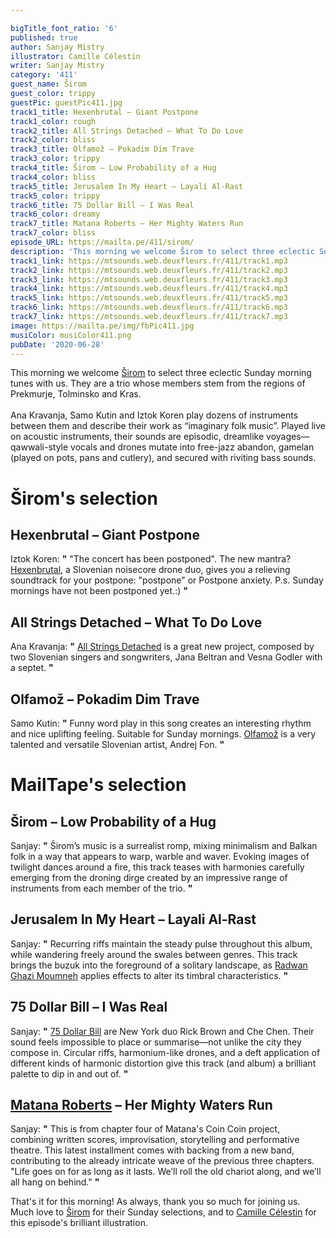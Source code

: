 ```yaml
---

bigTitle_font_ratio: '6'
published: true
author: Sanjay Mistry
illustrator: Camille Célestin
writer: Sanjay Mistry
category: '411'
guest_name: Širom
guest_color: trippy
guestPic: guestPic411.jpg
track1_title: Hexenbrutal – Giant Postpone
track1_color: rough
track2_title: All Strings Detached – What To Do Love
track2_color: bliss
track3_title: Olfamož – Pokadim Dim Trave
track3_color: trippy
track4_title: Širom – Low Probability of a Hug
track4_color: bliss
track5_title: Jerusalem In My Heart – Layali Al-Rast
track5_color: trippy
track6_title: 75 Dollar Bill – I Was Real
track6_color: dreamy
track7_title: Matana Roberts – Her Mighty Waters Run
track7_color: bliss
episode_URL: https://mailta.pe/411/sirom/
description: 'This morning we welcome Širom to select three eclectic Sunday morning tunes with us. They are a trio whose members stem from the regions of Prekmurje, Tolminsko and Kras. '
track1_link: https://mtsounds.web.deuxfleurs.fr/411/track1.mp3
track2_link: https://mtsounds.web.deuxfleurs.fr/411/track2.mp3
track3_link: https://mtsounds.web.deuxfleurs.fr/411/track3.mp3
track4_link: https://mtsounds.web.deuxfleurs.fr/411/track4.mp3
track5_link: https://mtsounds.web.deuxfleurs.fr/411/track5.mp3
track6_link: https://mtsounds.web.deuxfleurs.fr/411/track6.mp3
track7_link: https://mtsounds.web.deuxfleurs.fr/411/track7.mp3
image: https://mailta.pe/img/fbPic411.jpg
musiColor: musiColor411.png
pubDate: '2020-06-28'
---
```

This morning we welcome [Širom](http://siromband.si/) to select three eclectic Sunday morning tunes with us. They are a trio whose members stem from the regions of Prekmurje, Tolminsko and Kras. 
<br><br>
Ana Kravanja, Samo Kutin and Iztok Koren play dozens of instruments between them and describe their work as “imaginary folk music”. Played live on acoustic instruments, their sounds are episodic, dreamlike voyages—qawwali-style vocals and drones mutate into free-jazz abandon, gamelan (played on pots, pans and cutlery), and secured with riviting bass sounds.



# Širom's selection

## Hexenbrutal – Giant Postpone
Iztok Koren: **"** "The concert has been postponed". The new mantra? [Hexenbrutal](https://hexenbrutal.bandcamp.com/), a Slovenian noisecore drone duo, gives you a relieving soundtrack for your postpone: "postpone" or Postpone anxiety. P.s. Sunday mornings have not been postponed yet.:) **"** 

## All Strings Detached – What To Do Love
Ana Kravanja: **"** [All Strings Detached](https://allstringsdetached.bandcamp.com/album/septet) is a great new project, composed by two Slovenian singers and songwriters, Jana Beltran and Vesna Godler with a septet. **"** 

## Olfamož – Pokadim Dim Trave
Samo Kutin: **"** Funny word play in this song creates an interesting rhythm and nice uplifting feeling. Suitable for Sunday mornings. [Olfamož](https://radiostudent.si/glasba/tolpa-bumov/olfamo%C5%BE-omahuj) is a very talented and versatile Slovenian artist, Andrej Fon. **"** 


# MailTape's selection

## Širom – Low Probability of a Hug
Sanjay: **"** Širom’s music is a surrealist romp, mixing minimalism and Balkan folk in a way that appears to warp, warble and waver. Evoking images of twilight dances around a fire, this track teases with harmonies carefully emerging from the droning dirge created by an impressive range of instruments from each member of the trio. **"** 

## Jerusalem In My Heart – Layali Al-Rast
Sanjay: **"** Recurring riffs maintain the steady pulse throughout this album, while wandering freely around the swales between genres. This track brings the buzuk into the foreground of a solitary landscape, as [Radwan Ghazi Moumneh](https://www.jerusaleminmyheart.com/) applies effects to alter its timbral characteristics. **"** 

## 75 Dollar Bill – I Was Real
Sanjay: **"** [75 Dollar Bill](https://75-dollar-bill.bandcamp.com/) are New York duo Rick Brown and Che Chen. Their sound feels impossible to place or summarise—not unlike the city they compose in. Circular riffs, harmonium-like drones, and a deft application of different kinds of harmonic distortion give this track (and album) a brilliant palette to dip in and out of. **"** 

## [Matana Roberts](http://www.matanaroberts.com/) – Her Mighty Waters Run
Sanjay: **"** This is from chapter four of Matana's Coin Coin project, combining written scores, improvisation, storytelling and performative theatre. This latest installment comes with backing from a new band, contributing to the already intricate weave of the previous three chapters. "Life goes on for as long as it lasts. We’ll roll the old chariot along, and we’ll all hang on behind." **"** 


That's it for this morning! As always, thank you so much for joining us. Much love to [Širom](http://siromband.si/) for their Sunday selections, and to [Camille Célestin](https://camillecelestin.com/) for this episode's brilliant illustration.
